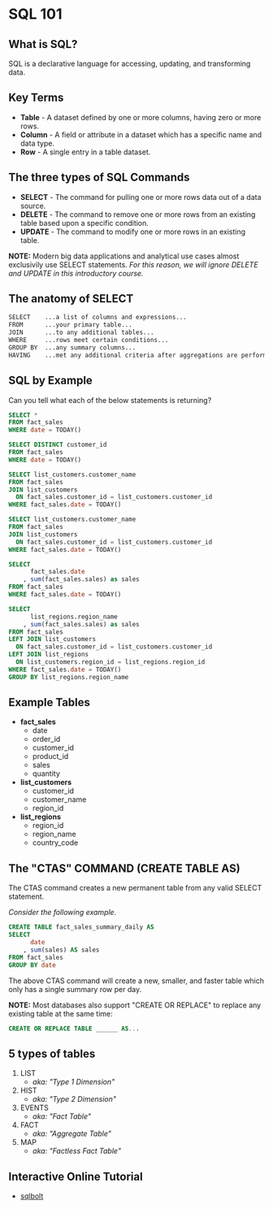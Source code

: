 # SQL 101

## What is SQL?

SQL is a declarative language for accessing, updating, and transforming data.

## Key Terms

- **Table** - A dataset defined by one or more columns, having zero or more rows.
- **Column** - A field or attribute in a dataset which has a specific name and data type.
- **Row** - A single entry in a table dataset.

## The three types of SQL Commands

- **SELECT** - The command for pulling one or more rows data out of a data source.
- **DELETE** - The command to remove one or more rows from an existing table based upon a specific condition.
- **UPDATE** - The command to modify one or more rows in an existing table.

**NOTE:** Modern big data applications and analytical use cases almost exclusivily use SELECT statements. _For this reason, we will ignore DELETE and UPDATE in this introductory course._

## The anatomy of SELECT

```txt
SELECT    ...a list of columns and expressions...
FROM      ...your primary table...
JOIN      ...to any additional tables...
WHERE     ...rows meet certain conditions...
GROUP BY  ...any summary columns...
HAVING    ...met any additional criteria after aggregations are performed...
```

## SQL by Example

Can you tell what each of the below statements is returning?

```sql
SELECT *
FROM fact_sales
WHERE date = TODAY()
```

```sql
SELECT DISTINCT customer_id
FROM fact_sales
WHERE date = TODAY()
```

```sql
SELECT list_customers.customer_name
FROM fact_sales
JOIN list_customers
  ON fact_sales.customer_id = list_customers.customer_id
WHERE fact_sales.date = TODAY()
```

```sql
SELECT list_customers.customer_name
FROM fact_sales
JOIN list_customers
  ON fact_sales.customer_id = list_customers.customer_id
WHERE fact_sales.date = TODAY()
```

```sql
SELECT
      fact_sales.date
    , sum(fact_sales.sales) as sales
FROM fact_sales
WHERE fact_sales.date = TODAY()
```

```sql
SELECT
      list_regions.region_name
    , sum(fact_sales.sales) as sales
FROM fact_sales
LEFT JOIN list_customers
  ON fact_sales.customer_id = list_customers.customer_id
LEFT JOIN list_regions
  ON list_customers.region_id = list_regions.region_id
WHERE fact_sales.date = TODAY()
GROUP BY list_regions.region_name
```

## Example Tables

* **fact_sales**
  * date
  * order_id
  * customer_id
  * product_id
  * sales
  * quantity
* **list_customers**
  * customer_id
  * customer_name
  * region_id
* **list_regions**
  * region_id
  * region_name
  * country_code

## The "CTAS" COMMAND (CREATE TABLE AS)

The CTAS command creates a new permanent table from any valid SELECT statement.

_Consider the following example._

```sql
CREATE TABLE fact_sales_summary_daily AS
SELECT
      date
    , sum(sales) AS sales
FROM fact_sales
GROUP BY date
```

The above CTAS command will create a new, smaller, and faster table which only has a single summary row per day.

**NOTE:** Most databases also support "CREATE OR REPLACE" to replace any existing table at the same time:

```sql
CREATE OR REPLACE TABLE ______ AS...
```

## 5 types of tables

1. LIST
    - _aka: "Type 1 Dimension"_
2. HIST
    - _aka: "Type 2 Dimension"_
3. EVENTS
    - _aka: "Fact Table"_
4. FACT
    - _aka: "Aggregate Table"_
5. MAP
    - _aka: "Factless Fact Table"_


## Interactive Online Tutorial

* [sqlbolt](https://sqlbolt.com/lesson/select_queries_introduction)